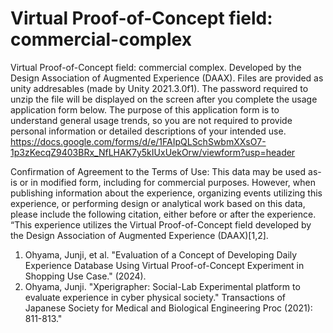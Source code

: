 # Virtual Proof-of-Concept field: commercial-complex
Virtual Proof-of-Concept field: commercial complex. Developed by the Design Association of Augmented Experience (DAAX). 
Files are provided as unity addresables (made by Unity 2021.3.0f1).
The password required to unzip the file will be displayed on the screen after you complete the usage application form below. The purpose of this application form is to understand general usage trends, so you are not required to provide personal information or detailed descriptions of your intended use.
https://docs.google.com/forms/d/e/1FAIpQLSchSwbmXXsO7-1p3zKecqZ9403BRx_NfLHAK7y5kIUxUekOrw/viewform?usp=header

Confirmation of Agreement to the Terms of Use:
This data may be used as-is or in modified form, including for commercial purposes.
However, when publishing information about the experience, organizing events utilizing this experience, or performing design or analytical work based on this data, please include the following citation, either before or after the experience.
“This experience utilizes the Virtual Proof-of-Concept field developed by the Design Association of Augmented Experience (DAAX)[1,2].
1. Ohyama, Junji, et al. "Evaluation of a Concept of Developing Daily Experience Database Using Virtual Proof-of-Concept Experiment in Shopping Use Case." (2024).
2. Ohyama, Junji. "Xperigrapher: Social-Lab Experimental platform to evaluate experience in cyber physical society." Transactions of Japanese Society for Medical and Biological Engineering Proc (2021): 811-813."

